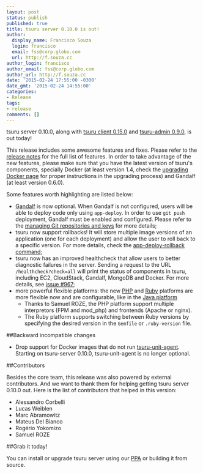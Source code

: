 ```yaml
---
layout: post
status: publish
published: true
title: tsuru server 0.10.0 is out!
author:
  display_name: Francisco Souza
  login: francisco
  email: fss@corp.globo.com
  url: http://f.souza.cc
author_login: francisco
author_email: fss@corp.globo.com
author_url: http://f.souza.cc
date: '2015-02-24 17:55:00 -0300'
date_gmt: '2015-02-24 14:55:00'
categories:
- Release
tags:
- release
comments: []
---
```


tsuru server 0.10.0, along with [tsuru client 0.15.0](https://github.com/tsuru/tsuru-client/releases/tag/0.15.0) and [tsuru-admin 0.9.0](https://github.com/tsuru/tsuru-admin/releases/tag/0.9.0), is out today!

This release includes some awesome features and fixes. Please refer to the [release notes](http://docs.tsuru.io/en/latest/releases/tsr/0.10.0.html) for the full list of features. In order to take advantage of the new features, please make sure that you have the latest version of tsuru's components, specially Docker (at least version 1.4, check the [upgrading Docker page](http://docs.tsuru.io/en/latest/managing/upgrading-docker.html) for proper instructions in the upgrading process) and Gandalf (at least version 0.6.0).

Some features worth highlighting are listed below:

* [Gandalf](https://github.com/tsuru/gandalf) is now optional. When Gandalf is not configured, users will be able to deploy code only using ``app-deploy``. In order to use ``git push`` deployment, Gandalf must be enabled and configured. Please refer to the [managing Git repositories and keys](http://docs.tsuru.io/en/latest/managing/repositories.html) for more details;
* tsuru now support rollbacks! It will store multiple image versions of an application (one for each deployment) and allow the user to roll back to a specific version. For more details, check the [app-deploy-rollback command](http://tsuru-client.readthedocs.org/en/latest/reference.html#rollback-deploy);
* tsuru now has an improved healthcheck that allow users to better diagnostic failures in the server. Sending a request to the URL ``/healthcheck?check=all`` will print the status of components in tsuru, including EC2, CloudStack, Gandalf, MongoDB and Docker. For more details, see [issue #967](https://github.com/tsuru/tsuru/issues/967);
* more powerful flexible platforms: the new [PHP](https://github.com/tsuru/basebuilder/tree/master/php) and [Ruby](https://github.com/tsuru/basebuilder/tree/master/ruby) platforms are more flexible now and are configurable, like in the [Java platform](https://github.com/tsuru/basebuilder/tree/master/java)
  - Thanks to Samuel ROZE, the PHP platform support multiple interpretors (FPM and mod_php) and frontends (Apache or nginx).
  - The Ruby platform supports switching between Ruby versions by specifying the desired version in the ``Gemfile`` or ``.ruby-version`` file.

##Backward incompatible changes

* Drop support for Docker images that do not run [tsuru-unit-agent](https://github.com/tsuru/tsuru-unit-agent). Starting on tsuru-server 0.10.0, tsuru-unit-agent is no longer optional.

##Contributors

Besides the core team, this release was also powered by external contributors.  And we want to thank them for helping getting tsuru server 0.10.0 out. Here is the list of contributors that helped in this version:

* Alessandro Corbelli
* Lucas Weiblen
* Marc Abramowitz
* Mateus Del Bianco
* Rogério Yokomizo
* Samuel ROZE

##Grab it today!

You can install or upgrade tsuru server using our [PPA](http://docs.tsuru.io/en/latest/installing/api.html#adding-repositories) or building it from source.
